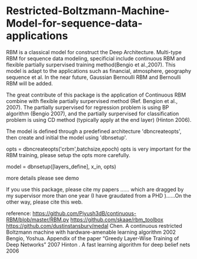 # Restricted-Boltzmann-Machine-Model-for-sequence-data-applications
RBM is a classical model for construct the Deep Architecture.
Multi-type RBM for sequence data modeling, specificial include continuous RBM and flexible partially surpervised training method(Bengio et al.,2007). This model is adapt to the applications such as financial, atmosphere, geography sequence et al. In the near future, Gaussian Bernoulli RBM and Bernoulli  RBM will be added.

The great contribute of this package is the application of Continuous RBM combine with flexible partially surpervised method (Ref. Bengion et al., 2007). The partially surpervised for regression problem is using BP algorithm (Bengio 2007), and the partially surpervised for classification problem is using CD method (typically apply at the end layer) (Hinton 2006). 

The model is defined through a predefined architecture 'dbncreateopts', then create and initial the model using 'dbnsetup'.

opts = dbncreateopts('crbm',batchsize,epoch)
opts is very important for the RBM training, please setup the opts more carefully.

model = dbnsetup([layers_define], x_in, opts)

more details please see demo

If you use this package, please cite my papers ...... which are dragged by my supervisor more than one year (I have graudated from a PHD )......On the other way, please cite this web. 

reference: https://github.com/Piyush3dB/continuous-RBM/blob/master/RBM.py
           https://github.com/skaae/rbm_toolbox
           https://github.com/dustinstansbury/medal
           Chen. A continuous restricted Boltzmann machine with hardware-amenable learning algorithm 2002
           Bengio, Yoshua. Appendix of the paper “Greedy Layer-Wise Training of Deep Networks” 2007
           Hinton . A fast learning algorithm for deep belief nets 2006
